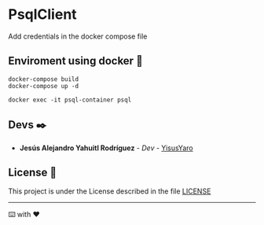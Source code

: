 # PsqlClient

Add credentials in the docker compose file

## Enviroment using docker 🐋

```
docker-compose build
docker-compose up -d

docker exec -it psql-container psql
```

## Devs ✒️

- **Jesús Alejandro Yahuitl Rodríguez** - _Dev_ - [YisusYaro](https://github.com/YisusYaro/)

## License 📄

This project is under the License described in the file [LICENSE](LICENSE)

---
⌨️ with ❤️
